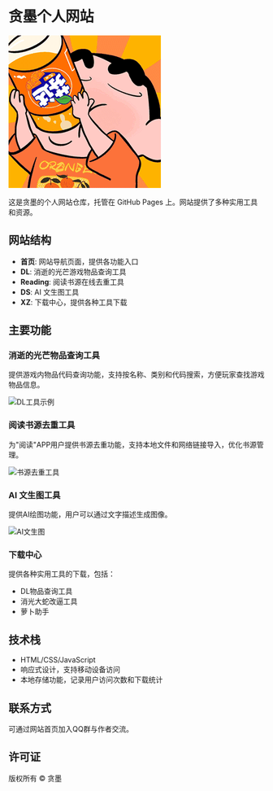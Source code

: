 # 贪墨个人网站
![网站图标](/img/xz.gif)

这是贪墨的个人网站仓库，托管在 GitHub Pages 上。网站提供了多种实用工具和资源。

## 网站结构

- **首页**: 网站导航页面，提供各功能入口
- **DL**: 消逝的光芒游戏物品查询工具
- **Reading**: 阅读书源在线去重工具
- **DS**: AI 文生图工具
- **XZ**: 下载中心，提供各种工具下载

## 主要功能

### 消逝的光芒物品查询工具
提供游戏内物品代码查询功能，支持按名称、类别和代码搜索，方便玩家查找游戏物品信息。

![DL工具示例](/img/dl-preview.png)

### 阅读书源去重工具
为"阅读"APP用户提供书源去重功能，支持本地文件和网络链接导入，优化书源管理。

![书源去重工具](/img/reading-preview.png)

### AI 文生图工具
提供AI绘图功能，用户可以通过文字描述生成图像。

![AI文生图](/img/ds-preview.png)

### 下载中心
提供各种实用工具的下载，包括：
- DL物品查询工具
- 消光大蛇改逼工具
- 萝卜助手

## 技术栈
- HTML/CSS/JavaScript
- 响应式设计，支持移动设备访问
- 本地存储功能，记录用户访问次数和下载统计

## 联系方式
可通过网站首页加入QQ群与作者交流。

## 许可证
版权所有 © 贪墨
